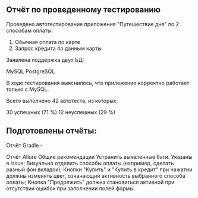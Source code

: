 ## Отчёт по проведенному тестированию

Проведено автотестирование приложения "Путешествие дня" по 2 способам оплаты:

 1. Обычная оплата по карте
 2. Запрос кредита по данным карты
    
Заявлена поддержка двух БД:

MySQL
PostgreSQL

В ходе тестирования выяснилось, что приложение корректно работает только с MySQL.

Всего выполнено 42 автотеста, из которых:

30 успешных (71 %)
12 неуспешных (29 %)

## Подготовлены отчёты:

Отчёт Gradle - 

Отчёт Allure
Общие рекомендации
Устранить выявленные баги. Указаны в issue;
Визуально отделить способы оплаты (например, сделать разный фон вкладок);
Кнопки "Купить" и "Купить в кредит" при нажатии должны изменять цвет, означающий активность выбранного способа оплаты;
Кнопка "Продолжить" должна становиться активной при отсутствии ошибок при заполнении полей формы.

